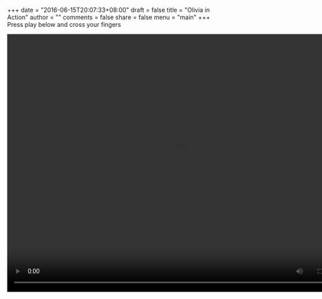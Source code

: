 +++
date = "2016-06-15T20:07:33+08:00"
draft = false
title = "Olivia in Action"
author = ""
comments = false
share = false
menu = "main"
+++
Press play below and cross your fingers

<video controls="controls" width="800" height="600" name="Olivia in Action" src="http://www.allaboutolivia.site/olivia_in_action.MOV"></video>
